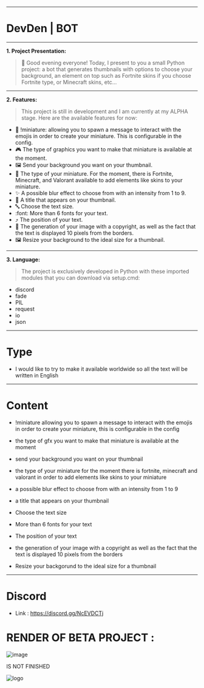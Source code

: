---------------------------------------------

# DevDen | BOT

-------------

**1. Project Presentation:**

> :art: Good evening everyone! Today, I present to you a small Python project: a bot that generates thumbnails with options to choose your background, an element on top such as Fortnite skins if you choose Fortnite type, or Minecraft skins, etc...

-------------

**2. Features:**

> This project is still in development and I am currently at my ALPHA stage. Here are the available features for now:

- 🤖 !miniature: allowing you to spawn a message to interact with the emojis in order to create your miniature. This is configurable in the config.
- :video_game: The type of graphics you want to make that miniature is available at the moment.
- :framed_picture: Send your background you want on your thumbnail.
- :art: The type of your miniature. For the moment, there is Fortnite, Minecraft, and Valorant available to add elements like skins to your miniature.
- :sparkles: A possible blur effect to choose from with an intensity from 1 to 9.
- :pencil: A title that appears on your thumbnail.
- :abc: Choose the text size.
- :font: More than 6 fonts for your text.
- :arrow_heading_up: The position of your text.
- :page_with_curl: The generation of your image with a copyright, as well as the fact that the text is displayed 10 pixels from the borders.
- :framed_picture: Resize your background to the ideal size for a thumbnail.
  
-------------
  
**3. Language:**

> The project is exclusively developed in Python with these imported modules that you can download via setup.cmd:

- discord
- fade
- PIL
- request
- io
- json
 
---------------------------------------------

# Type
- I would like to try to make it available worldwide so all the text will be written in English

 -------------------------------------------

 # Content
 - !miniature allowing you to spawn a message to interact with the emojis in order to create your miniature, this is configurable in the config

- the type of gfx you want to make that miniature is available at the moment

- send your background you want on your thumbnail

- the type of your miniature for the moment there is fortnite, minecraft and valorant in order to add elements like skins to your miniature

- a possible blur effect to choose from with an intensity from 1 to 9

- a title that appears on your thumbnail

- Choose the text size

- More than 6 fonts for your text

- The position of your text

- the generation of your image with a copyright as well as the fact that the text is displayed 10 pixels from the borders

- Resize your backgorund to the ideal size for a thumbnail
 
---------------------------------------------

# Discord
- Link : https://discord.gg/NcEVDCTj

# RENDER OF BETA PROJECT : 
![image](https://github.com/RitoOFF/DevDen-BOT/assets/125696277/00714c0e-8e3b-4566-af6a-7c68003105e7)

IS NOT FINISHED

![logo](https://github.com/RitoOFF/BotMiniatureGEN/assets/125696277/85599214-c3eb-4795-a731-41a90e2b41bf)
